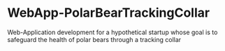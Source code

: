 # WebApp-PolarBearTrackingCollar
Web-Application development for a hypothetical startup whose goal is to safeguard the health of polar bears through a tracking collar
